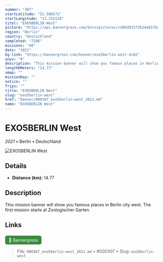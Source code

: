 ```yaml
---
nummer: "307"
startLatitude: "52.506572"
startLongitude: "13.332128"
titel: "EXO5BERLIN West"
picture: "https://api.bannergress.com/bnrs/pictures/cd0bd932f3624a817bdd17cfe08e6aa4"
region: "Berlin"
country: "Deutschland"
completed: "7206"
missions: "48"
date: "2021"
bg-link: "https://bannergress.com/banner/exo5berlin-west-4c82"
onyx: "0"
description: "This mission banner will show you famous places in Berlin city west. The first mission starts at Zoologischer Garten."
lengthKMeters: "14,77"
umap: ""
missionDay: ""
notice: ""
Trips: ""
title: "EXO5BERLIN West"
slug: "exo5berlin-west"
href: "banner/000307_exo5berlin-west_2021.md"
name: "EXO5BERLIN West"
---
```

# EXO5BERLIN West

*2021* • Berlin • Deutschland

![EXO5BERLIN West](https://api.bannergress.com/bnrs/pictures/cd0bd932f3624a817bdd17cfe08e6aa4)



## Details
- **Distance (km):** 14.77






## Description
This mission banner will show you famous places in Berlin city west. The first mission starts at Zoologischer Garten.



## Links
<a href="https://bannergress.com/banner/exo5berlin-west-4c82" style="display:inline-block;margin:6px 8px 0 0;padding:6px 12px;background:#3c8b3c;color:#fff;text-decoration:none;border-radius:6px;">🔗 Bannergress</a>




> File: `000307_exo5berlin-west_2021.md` • #000307 • Slug: `exo5berlin-west`
